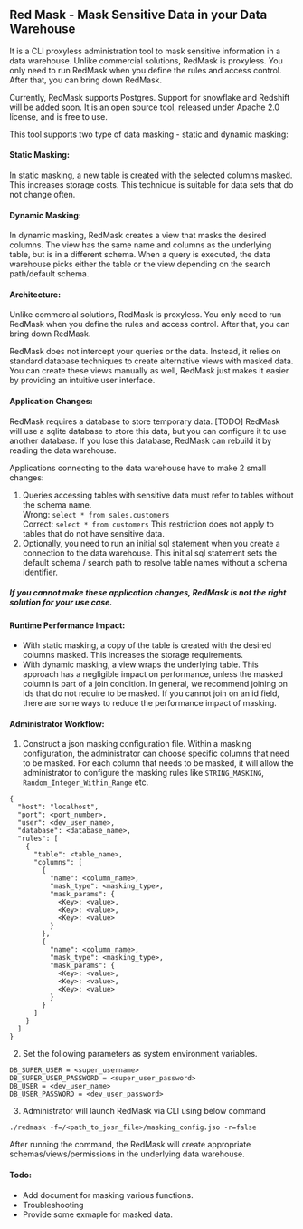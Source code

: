 ## Red Mask - Mask Sensitive Data in your Data Warehouse

It is a CLI proxyless administration tool to mask sensitive information in a data warehouse. Unlike commercial solutions, RedMask is proxyless. You only need to run RedMask when you define the rules and access control. After that, you can bring down RedMask.

Currently, RedMask supports Postgres. Support for snowflake and Redshift will be added soon.
It is an open source tool, released under Apache 2.0 license, and is free to use.

This tool supports two type of data masking - static and dynamic masking:

#### Static Masking: 
In static masking, a new table is created with the selected columns masked. This increases storage costs. This technique is suitable for data sets that do not change often.

#### Dynamic Masking: 
In dynamic masking, RedMask  creates a view that masks the desired columns. The view has the same name and columns as the underlying table, but is in a different schema. When a query is executed, the data warehouse picks either the table or the view depending on the search path/default schema. 

#### Architecture:

Unlike commercial solutions, RedMask is proxyless. You only need to run RedMask when you define the rules and access control. After that, you can bring down RedMask.

RedMask does not intercept your queries or the data. Instead, it relies on standard database techniques to create alternative views with masked data. You can create these views manually as well, RedMask just makes it easier by providing an intuitive user interface.

#### Application Changes:

RedMask requires a database to store temporary data. [TODO] RedMask will use a sqlite database to store this data, but you can configure it to use another database. If you lose this database, RedMask can rebuild it by reading the data warehouse.

Applications connecting to the data warehouse have to make 2 small changes:
1.  Queries accessing tables with sensitive data must refer to tables without the schema name.  
    Wrong: `select * from sales.customers`  
    Correct: `select * from customers`
    This restriction does not apply to tables that do not have sensitive data.
2.  Optionally, you need to run an initial sql statement when you create a connection to the data warehouse. This initial sql statement sets the default schema / search path to resolve table names without a schema identifier.
 
##### If you cannot make these application changes, RedMask is not the right solution for your use case.

#### Runtime Performance Impact:

- With static masking, a copy of the table is created with the desired columns masked. This increases the storage requirements.
- With dynamic masking, a view wraps the underlying table. This approach has a negligible impact on performance, unless the masked column is part of a join condition. In general, we recommend joining on ids that do not require to be masked. If you cannot join on an id field, there are some ways to reduce the performance impact of masking.

#### Administrator Workflow:
1. Construct a json masking configuration file. Within a masking configuration, the administrator can choose specific columns that need to be masked. For each column that needs to be masked, it will allow the administrator to configure the masking rules like `STRING_MASKING`, `Random_Integer_Within_Range` etc.
```
{
  "host": "localhost",
  "port": <port_number>,
  "user": <dev_user_name>,
  "database": <database_name>,
  "rules": [
    {
      "table": <table_name>,
      "columns": [
        {
          "name": <column_name>,
          "mask_type": <masking_type>,
          "mask_params": {
            <Key>: <value>,
            <Key>: <value>,
            <Key>: <value>
          }
        },
        {
          "name": <column_name>,
          "mask_type": <masking_type>,
          "mask_params": {
            <Key>: <value>,
            <Key>: <value>,
            <Key>: <value>
          }
        }
      ]
    }
  ]
}
```

2. Set the following parameters as system environment variables.
```
DB_SUPER_USER = <super_username>  
DB_SUPER_USER_PASSWORD = <super_user_password>  
DB_USER = <dev_user_name>  
DB_USER_PASSWORD = <dev_user_password>
```
3. Administrator will launch RedMask via CLI using below command
```
./redmask -f=/<path_to_josn_file>/masking_config.jso -r=false
```
After running the command, the RedMask will create appropriate schemas/views/permissions in the underlying data warehouse.

#### Todo:
- Add document for masking various functions.
- Troubleshooting
- Provide some exmaple for masked data.